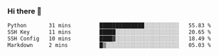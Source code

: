### Hi there 👋

<!--START_SECTION:waka-->

```txt
Python       31 mins         ██████████████░░░░░░░░░░░   55.83 %
SSH Key      11 mins         █████░░░░░░░░░░░░░░░░░░░░   20.65 %
SSH Config   10 mins         ████▓░░░░░░░░░░░░░░░░░░░░   18.49 %
Markdown     2 mins          █▒░░░░░░░░░░░░░░░░░░░░░░░   05.03 %
```

<!--END_SECTION:waka-->
